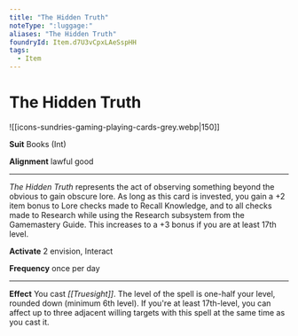 ```yaml
---
title: "The Hidden Truth"
noteType: ":luggage:"
aliases: "The Hidden Truth"
foundryId: Item.d7U3vCpxLAeSspHH
tags:
  - Item
---
```


# The Hidden Truth
![[icons-sundries-gaming-playing-cards-grey.webp|150]]

**Suit** Books (Int)

**Alignment** lawful good

* * *

_The Hidden Truth_ represents the act of observing something beyond the obvious to gain obscure lore. As long as this card is invested, you gain a +2 item bonus to Lore checks made to Recall Knowledge, and to all checks made to Research while using the Research subsystem from the Gamemastery Guide. This increases to a +3 bonus if you are at least 17th level.

**Activate** 2 envision, Interact

**Frequency** once per day

* * *

**Effect** You cast _[[Truesight]]_. The level of the spell is one-half your level, rounded down (minimum 6th level). If you're at least 17th-level, you can affect up to three adjacent willing targets with this spell at the same time as you cast it.
